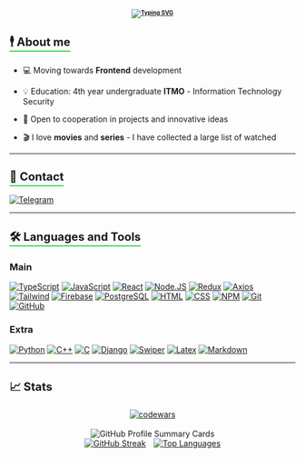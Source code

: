 <h3 align="center" style='font-size:10px'>

[![Typing SVG](https://readme-typing-svg.herokuapp.com?font=Fira+Code&pause=30000&color=39D353&center=true&vCenter=true&weight=500&size=24&lines=Hi+there+👋,+I'm+Timofey+👨‍💻)](https://github.com/Timhok0217)

</h3>

<h3 style="text-decoration-color: #39D353; text-underline-offset: 8px; font-size:20px"> <u style="text-decoration-color: #39D353;">🕴️ <b>About me</b></u></h3>

<div style='margin-bottom: 10px'></div>


- 💻 Moving towards **Frontend** development
  
- 💡 Education: 4th year undergraduate **ITMO** - Information Technology Security


- 🔭 Open to cooperation in projects and innovative ideas


- 🎬 I love **movies** and **series** - I have collected a large list of watched


<hr>

<h3 style="text-decoration-color: #39D353; text-underline-offset: 8px; font-size:20px"> <u style="text-decoration-color: #39D353;">📒 <b>Contact</b></u></h3>

<div style='margin-bottom: 16px'></div>

[![Telegram](https://img.shields.io/badge/-Telegram-090909?style=for-the-badge&logo=telegram&logoColor=#28A8E8)](https://t.me/ttimof)

<hr>


<h3 style="text-decoration-color: #39D353; text-underline-offset: 8px;font-size:20px"> <u style="text-decoration-color: #39D353;">🛠️ <b>Languages and Tools</b></u></h3>

<div style='margin-bottom: 16px'></div>

### **Main**

[![TypeScript](https://img.shields.io/badge/-Typescript-090909?style=for-the-badge&logo=typescript&logoColor=3178C6)](https://github.com/Timhok0217)
[![JavaScript](https://img.shields.io/badge/-Javascript-090909?style=for-the-badge&logo=javascript&logoColor=#28A8E8)](https://github.com/Timhok0217)
[![React](https://img.shields.io/badge/-React-090909?style=for-the-badge&logo=react&logoColor=#28A8E8)](https://github.com/Timhok0217)
[![Node.JS](https://img.shields.io/badge/-Node.js-090909?style=for-the-badge&logo=Node.js&logoColor=#28A8E8)](https://github.com/Timhok0217)
[![Redux](https://img.shields.io/badge/-Redux-090909?style=for-the-badge&logo=redux&logoColor=764ABC)](https://redux.js.org/)
[![Axios](https://img.shields.io/badge/-Axios-090909?style=for-the-badge&logo=axios&logoColor=671DDF)](https://github.com/Timhok0217)
[![Tailwind](https://img.shields.io/badge/-Tailwind-090909?style=for-the-badge&logo=tailwindcss&logoColor=#28A8E8)](https://github.com/Timhok0217)
[![Firebase](https://img.shields.io/badge/-Firebase-090909?style=for-the-badge&logo=firebase&logoColor=#28A8E8)](https://github.com/Timhok0217)
[![PostgreSQL](https://img.shields.io/badge/-PostgreSQL-090909?style=for-the-badge&logo=postgresql&logoColor=699ECA)](https://github.com/Timhok0217)
[![HTML](https://img.shields.io/badge/-HTML-090909?style=for-the-badge&logo=html5&logoColor=#28A8E8)](https://github.com/Timhok0217)
[![CSS](https://img.shields.io/badge/-CSS-090909?style=for-the-badge&logo=css3&logoColor=2449D8)](https://github.com/Timhok0217)
[![NPM](https://img.shields.io/badge/-NPM-090909?style=for-the-badge&logo=npm&logoColor=#28A8E8)](https://github.com/Timhok0217)
[![Git](https://img.shields.io/badge/-GIT-090909?style=for-the-badge&logo=git&logoColor=#28A8E8)](https://github.com/Timhok0217)
[![GitHub](https://img.shields.io/badge/-github-090909?style=for-the-badge&logo=github&logoColor=#28A8E8)](https://github.com/Timhok0217)

### **Extra**

[![Python](https://img.shields.io/badge/-Python-090909?style=for-the-badge&logo=python&logoColor=#28A8E8)](https://github.com/Timhok0217)
[![C++](https://img.shields.io/badge/-C++-090909?style=for-the-badge&logo=cplusplus&logoColor=#28A8E8)](https://github.com/Timhok0217/)
[![C](https://img.shields.io/badge/-c-090909?style=for-the-badge&logo=c&logoColor=#28A8E8)](https://github.com/Timhok0217)
[![Django](https://img.shields.io/badge/-Django-090909?style=for-the-badge&logo=django&logoColor=0C4B33)](https://github.com/Timhok0217)
[![Swiper](https://img.shields.io/badge/-Swiper-090909?style=for-the-badge&logo=swiper&logoColor=0080FF)](https://github.com/Timhok0217)
[![Latex](https://img.shields.io/badge/-Latex-090909?style=for-the-badge&logo=latex&logoColor=008080)](https://github.com/Timhok0217)
[![Markdown](https://img.shields.io/badge/-markdown-090909?style=for-the-badge&logo=markdown&logoColor=#28A8E8)](https://github.com/Timhok0217)

<hr>


<h3 style="text-decoration-color: #39D353; text-underline-offset: 8px; font-size:20px"> 📈 <b>Stats</b></h3>

<div style='margin-bottom: 16px'></div>

<div align='center'>
  <a href="https://www.codewars.com/users/Timhok0217">
    <img src="https://www.codewars.com/users/Timhok0217/badges/small" alt="codewars">
  </a>
  <br>
  <br>

  <img src="https://github-profile-summary-cards.vercel.app/api/cards/profile-details?username=timhok0217&theme=github_dark" alt="GitHub Profile Summary Cards">

  <br>
  <div style="display: inline-block;">
    <a href="https://github.com/Timhok0217" style="display: inline-block; margin-right: 10px;">
      <img src="https://streak-stats.demolab.com?user=timhok0217&theme=github_dark&date_format=n%2Fj%5B%2FY%5D&mode=weekly&card_width=450&border=39D353&ring=39D353&fire=1E3FEB&dates=39D353&stroke=39D353&currStreakNum=EBEBEB&sideNums=EBEBEB&currStreakLabel=EBEBEB&sideLabels=EBEBEB&hide_border=true" alt="GitHub Streak">
    </a>
    <a href="https://github.com/Timhok0217" style="display: inline-block;">
      <img src="https://github-readme-stats.vercel.app/api/top-langs/?username=timhok0217&size_weight=1&count_weight=0&theme=github_dark&title_color=39D353&text_color=ffffff&hide=powershell&border_color=39D353&layout=compact&card_width=300&hide_border=true" alt="Top Languages">
    </a>
  </div>
</div>
